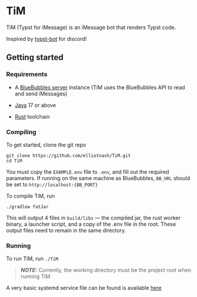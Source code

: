 # TiM

TiM (Typst for iMessage) is an iMessage bot that renders Typst code.

Inspired by [typst-bot](https://github.com/mattfbacon/typst-bot) for discord!

## Getting started

### Requirements

- A [BlueBubbles server](https://github.com/BlueBubblesApp/bluebubbles-server) instance (TiM uses the BlueBubbles API to read and send iMessages)

- [Java](https://www.oracle.com/java/technologies/downloads/) 17 or above

- [Rust](https://rustup.rs/) toolchain

### Compiling
To get started, clone the git repo
```shell
git clone https://github.com/elliotnash/TiM.git
cd TiM
```

You must copy the `EXAMPLE.env` file to `.env`, and fill out the required parameters.
If running on the same machine as BlueBubbles, `BB_URL` should be set to `http://localhost:{BB_PORT}`

To compile TiM, run
```shell
./gradlew fatJar
```
This will output 4 files in `build/libs` — the compiled jar, the rust worker binary, a launcher script, and a copy of the .env file in the root. These output files need to remain in the same directory.

### Running

To run TiM, run `./TiM`

> **_NOTE:_** Currently, the working directory must be the project root when running TiM

A very basic systemd service file can be found is available [here](scripts/TiM.service)
